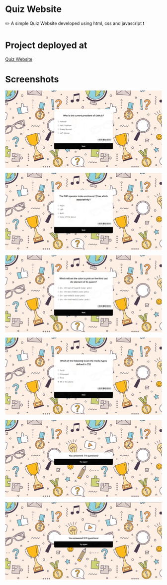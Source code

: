 # Quiz Website
✏️ A simple Quiz Website developed using html, css and javascript ❗

# Project deployed at

<a href="https://mithesh14.github.io/Quiz-website/">Quiz Website</a>

# Screenshots 

![screenshots](https://github.com/Mithesh14/Quiz-website/blob/main/images/image1.jpg)

![screenshots](https://github.com/Mithesh14/Quiz-website/blob/main/images/image2.jpg)

![screenshots](https://github.com/Mithesh14/Quiz-website/blob/main/images/image3.jpg)

![screenshots](https://github.com/Mithesh14/Quiz-website/blob/main/images/image4.jpg)

![screenshots](https://github.com/Mithesh14/Quiz-website/blob/main/images/image5.jpg)

![screenshots](https://github.com/Mithesh14/Quiz-website/blob/main/images/image6.jpg)

